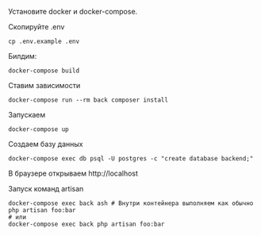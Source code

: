 Установите docker и docker-compose.

Скопируйте .env

```shell
cp .env.example .env
```

Билдим:

```shell
docker-compose build
````

Ставим зависимости
```shell
docker-compose run --rm back composer install
```

Запускаем
```shell
docker-compose up
```

Создаем базу данных
```shell
docker-compose exec db psql -U postgres -c "create database backend;"
```

В браузере открываем http://localhost

Запуск команд artisan
```shell
docker-compose exec back ash # Внутри контейнера выполняем как обычно php artisan foo:bar
# или
docker-compose exec back php artisan foo:bar
```
